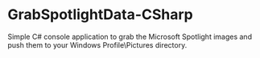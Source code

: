 # GrabSpotlightData-CSharp
Simple C# console application to grab the Microsoft Spotlight images and push them to your Windows Profile\Pictures directory.

